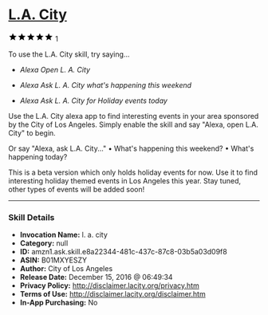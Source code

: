 # [L.A. City](http://alexa.amazon.com/#skills/amzn1.ask.skill.e8a22344-481c-437c-87c8-03b5a03d09f8)
![5 stars](../../images/ic_star_black_18dp_1x.png)![5 stars](../../images/ic_star_black_18dp_1x.png)![5 stars](../../images/ic_star_black_18dp_1x.png)![5 stars](../../images/ic_star_black_18dp_1x.png)![5 stars](../../images/ic_star_black_18dp_1x.png) 1

To use the L.A. City skill, try saying...

* *Alexa Open L. A. City*

* *Alexa Ask L. A. City what's happening this weekend*

* *Alexa Ask L. A. City for Holiday events today*

Use the L.A. City alexa app to find interesting events in your area sponsored by the City of Los Angeles. Simply enable the skill and say "Alexa, open L.A. City" to begin. 

Or say "Alexa, ask L.A. City..."
• What's happening this weekend?
• What's happening today?

This is a beta version which only holds holiday events for now. Use it to find interesting holiday themed events in Los Angeles this year. Stay tuned, other types of events will be added soon!

***

### Skill Details

* **Invocation Name:** l. a. city
* **Category:** null
* **ID:** amzn1.ask.skill.e8a22344-481c-437c-87c8-03b5a03d09f8
* **ASIN:** B01MXYESZY
* **Author:** City of Los Angeles
* **Release Date:** December 15, 2016 @ 06:49:34
* **Privacy Policy:** http://disclaimer.lacity.org/privacy.htm
* **Terms of Use:** http://disclaimer.lacity.org/disclaimer.htm
* **In-App Purchasing:** No
